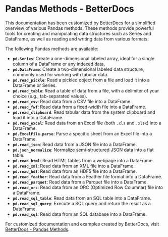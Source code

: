 # Pandas Methods - BetterDocs

This documentation has been customized by [BetterDocs](https://betterdocs.tech/) for a simplified overview of various Pandas methods. These methods provide powerful tools for creating and manipulating data structures such as Series and DataFrame, as well as reading and writing data from various formats.

The following Pandas methods are available:

- **`pd.Series`**: Create a one-dimensional labeled array, ideal for a single column of a DataFrame or any indexed data.
- **`pd.DataFrame`**: Create a two-dimensional labeled data structure, commonly used for working with tabular data.
- **`pd.read_pickle`**: Read a pickled object from a file and load it into a DataFrame or Series.
- **`pd.read_table`**: Read a table of data from a file, with a delimiter of your choice (e.g., tab-separated values).
- **`pd.read_csv`**: Read data from a CSV file into a DataFrame.
- **`pd.read_fwf`**: Read data from a fixed-width file into a DataFrame.
- **`pd.read_clipboard`**: Read tabular data from the system clipboard and load it into a DataFrame.
- **`pd.read_excel`**: Read data from an Excel file (both `.xls` and `.xlsx`) into a DataFrame.
- **`pd.ExcelFile.parse`**: Parse a specific sheet from an Excel file into a DataFrame.
- **`pd.read_json`**: Read data from a JSON file into a DataFrame.
- **`pd.json_normalize`**: Normalize semi-structured JSON data into a flat table.
- **`pd.read_html`**: Read HTML tables from a webpage into a DataFrame.
- **`pd.read_xml`**: Read data from an XML file into a DataFrame.
- **`pd.read_hdf`**: Read data from an HDF5 file into a DataFrame.
- **`pd.read_feather`**: Read data from a Feather file format into a DataFrame.
- **`pd.read_parquet`**: Read data from a Parquet file into a DataFrame.
- **`pd.read_orc`**: Read data from an ORC (Optimized Row Columnar) file into a DataFrame.
- **`pd.read_sql_table`**: Read data from an SQL table into a DataFrame.
- **`pd.read_sql_query`**: Execute a SQL query and return the result as a DataFrame.
- **`pd.read_sql`**: Read data from an SQL database into a DataFrame.

For customized documentation and examples created by BetterDocs, visit [BetterDocs - Pandas Methods](https://betterdocs.tech/python/libs/pandas/stable/methods).